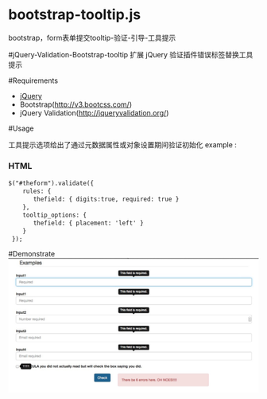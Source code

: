 # bootstrap-tooltip.js
bootstrap，form表单提交tooltip-验证-引导-工具提示

#jQuery-Validation-Bootstrap-tooltip
扩展 jQuery 验证插件错误标签替换工具提示

#Requirements

- [jQuery](http://jquery.com/)
- Bootstrap(http://v3.bootcss.com/)
- jQuery Validation(http://jqueryvalidation.org/)


#Usage

工具提示选项给出了通过元数据属性或对象设置期间验证初始化
example :
### HTML

    $("#theform").validate({
        rules: {
           thefield: { digits:true, required: true }
        },
        tooltip_options: {
           thefield: { placement: 'left' }
        }
     });

#Demonstrate
![demopictures](demopictures.png)
